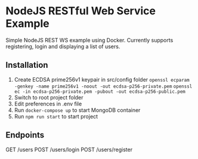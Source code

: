 # NodeJS RESTful Web Service Example
Simple NodeJS REST WS example using Docker.
Currently supports registering, login and displaying a list of users.

## Installation
1. Create ECDSA prime256v1 keypair in src/config folder
`openssl ecparam -genkey -name prime256v1 -noout -out ecdsa-p256-private.pem`
`openssl ec -in ecdsa-p256-private.pem -pubout -out ecdsa-p256-public.pem`
2. Switch to root project folder
3. Edit preferences in .env file
4. Run `docker-compose up` to start MongoDB container
5. Run `npm run start` to start project

## Endpoints
GET /users
POST /users/login
POST /users/register